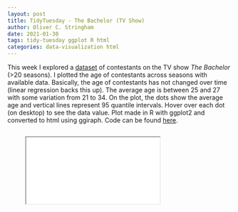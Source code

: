 ```yaml
---
layout: post
title: TidyTuesday - The Bachelor (TV Show)
author: Oliver C. Stringham
date: 2021-01-30
tags: tidy-tuesday ggplot R html
categories: data-visualization html
---
```


This week I explored a [dataset](https://data.world/aerispaha/the-bachelor-contestants/workspace/file?filename=historical_bachelor_contestants.csv) of contestants on the TV show _The Bachelor_ (>20 seasons). I plotted the age of contestants across seasons with available data. Basically, the age of contestants has not changed over time (linear regression backs this up). The average age is between 25 and 27 with some variation from 21 to 34. On the plot, the dots show the average age and vertical lines represent 95 quantile intervals. Hover over each dot (on desktop) to see the data value. Plot made in R with ggplot2 and converted to html using ggiraph. Code can be found [here](https://github.com/ocstringham/tidy_tuesday/blob/main/scripts/2021-01-27-bachelor.R). 


<div class="container">    
    <div class="columns is-centered is-mobile">
    <div class="column"> 
        <figure class="image is-5by4">
            <iframe class='has-ratio' src="assets/html-widgets/bachelor_age.html"> </iframe>
        </figure>
    </div>
    </div>
</div>